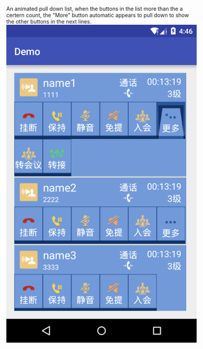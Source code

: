An animated pull down list, when the buttons in the list more than the a certern count, 
the "More" button automatic appears to pull down to show the other buttons in the next lines. 
![image](https://github.com/hubinjisu/images/blob/master/images/pulldownList.png)


